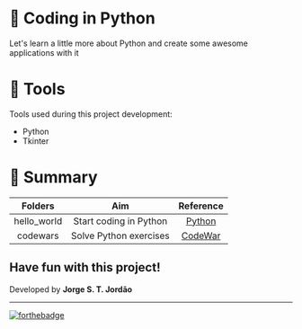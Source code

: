 # 🤖 Coding in Python

Let's learn a little more about Python and create some awesome applications with it

# 📌 Tools

Tools used during this project development: 

- Python
- Tkinter

# 📂 Summary

|      Folders     |                         Aim                          | Reference |
| :----------------: | :---------------------------------------------------: |:----------------:  |
|    hello_world   |    Start coding in Python   | [Python](https://www.python.org/) |
|    codewars   |    Solve Python exercises   | [CodeWar](https://www.codewars.com/dashboard) |

## Have fun with this project!

Developed by **Jorge S. T. Jordão**

<hr>

[![forthebadge](https://forthebadge.com/images/badges/made-in-python.svg)](https://forthebadge.com)
